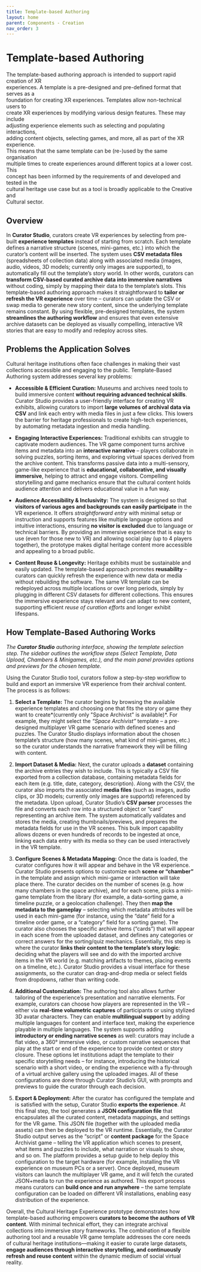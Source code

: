 ```yaml
---
title: Template-based Authoring
layout: home
parent: Components - Creation
nav_order: 3
---
```



# Template-based Authoring

The template-based authoring approach is intended to support rapid creation of XR  
experiences. A template is a pre-designed and pre-defined format that serves as a  
foundation for creating XR experiences. Templates allow non-technical users to  
create XR experiences by modifying various design features. These may include  
adjusting experience elements such as selecting and populating interactions,  
adding content objects, selecting games, and more, all as part of the XR experience.  
This means that the same template can be (re-)used by the same organisation  
multiple times to create experiences around different topics at a lower cost. This  
concept has been informed by the requirements of and developed and tested in the  
cultural heritage use case but as a tool is broadly applicable to the Creative and  
Cultural sector.

## **Overview**

In **Curator Studio**, curators create VR experiences by selecting from pre-built **experience templates** instead of starting from scratch. Each template defines a narrative structure (scenes, mini-games, etc.) into which the curator’s content will be inserted. The system uses **CSV metadata files** (spreadsheets of collection data) along with associated media (images, audio, videos, 3D models; currently only images are supported), to automatically fill out the template’s story world. In other words, curators can **transform CSV-based curated archive data into immersive narratives** without coding, simply by mapping their data to the template’s slots. This template-based authoring approach makes it straightforward to **tailor or refresh the VR experience** over time – curators can update the CSV or swap media to generate new story content, since the underlying template remains constant. By using flexible, pre-designed templates, the system **streamlines the authoring workflow** and ensures that even extensive archive datasets can be deployed as visually compelling, interactive VR stories that are easy to modify and redeploy across sites.

## **Problems the Application Solves**

Cultural heritage institutions often face challenges in making their vast collections accessible and engaging to the public. Template-Based Authoring system addresses several key problems:

* **Accessible & Efficient Curation:** Museums and archives need tools to build immersive content **without requiring advanced technical skills**. Curator Studio provides a user-friendly interface for creating VR exhibits, allowing curators to import **large volumes of archival data via CSV** and link each entry with media files in just a few clicks. This lowers the barrier for heritage professionals to create high-tech experiences, by automating metadata ingestion and media handling.

* **Engaging Interactive Experiences:** Traditional exhibits can struggle to captivate modern audiences. The VR game component turns archive items and metadata into an **interactive narrative** – players collaborate in solving puzzles, sorting items, and exploring virtual spaces derived from the archive content. This transforms passive data into a multi-sensory, game-like experience that is **educational, collaborative, and visually immersive**, helping to attract and engage visitors. Compelling storytelling and game mechanics ensure that the cultural content holds audience attention and delivers educational value in a fun way.

* **Audience Accessibility & Inclusivity:** The system is designed so that **visitors of various ages and backgrounds can easily participate** in the VR experience. It offers *straightforward entry* with minimal setup or instruction and supports features like multiple language options and intuitive interactions, ensuring **no visitor is excluded** due to language or technical barriers. By providing an immersive experience that is easy to use (even for those new to VR) and allowing social play (up to 4 players together), the prototype makes digital heritage content more accessible and appealing to a broad public.

* **Content Reuse & Longevity:** Heritage exhibits must be sustainable and easily updated. The template-based approach promotes **reusability** – curators can quickly refresh the experience with new data or media without rebuilding the software. The same VR template can be redeployed across multiple locations or over long periods, simply by plugging in different CSV datasets for different collections. This ensures the immersive experience stays relevant and can adapt to new content, supporting efficient *reuse of curation efforts* and longer exhibit lifespans.

## **How Template-Based Authoring Works**

*The **Curator Studio** authoring interface, showing the template selection step. The sidebar outlines the workflow steps (Select Template, Data Upload, Chambers & Minigames, etc.), and the main panel provides options and previews for the chosen template.* 

Using the Curator Studio tool, curators follow a step-by-step workflow to build and export an immersive VR experience from their archival content. The process is as follows:

1. **Select a Template:** The curator begins by browsing the available experience templates and choosing one that fits the story or game they want to create*(currently only "Space Archivist" is available)*. For example, they might select the *“Space Archivist”* template – a pre-designed multiplayer VR game scenario with defined scenes and puzzles. The Curator Studio displays information about the chosen template’s structure (how many scenes, what kind of mini-games, etc.) so the curator understands the narrative framework they will be filling with content.

2. **Import Dataset & Media:** Next, the curator uploads a **dataset** containing the archive entries they wish to include. This is typically a CSV file exported from a collection database, containing metadata fields for each item (e.g. title, date, category, description). Along with the CSV, the curator also imports the associated **media files** (such as images, audio clips, or 3D models; currently only images are supportd) referenced by the metadata. Upon upload, Curator Studio’s **CSV parser** processes the file and converts each row into a structured object or “card” representing an archive item. The system automatically validates and stores the media, creating thumbnails/previews, and prepares the metadata fields for use in the VR scenes. This bulk import capability allows dozens or even hundreds of records to be ingested at once, linking each data entry with its media so they can be used interactively in the VR template.

3. **Configure Scenes & Metadata Mapping:** Once the data is loaded, the curator configures how it will appear and behave in the VR experience. Curator Studio presents options to customize each **scene or “chamber”** in the template and assign which mini-game or interaction will take place there. The curator decides on the number of scenes (e.g. how many chambers in the space archive), and for each scene, picks a mini-game template from the library (for example, a data-sorting game, a timeline puzzle, or a geolocation challenge). They then **map the metadata to the gameplay** – selecting which metadata attributes will be used in each mini-game (for instance, using the “date” field for a timeline order game, or a “category” field for a sorting game). The curator also chooses the specific archive items (“cards”) that will appear in each scene from the uploaded dataset, and defines any categories or correct answers for the sorting/quiz mechanics. Essentially, this step is where the curator **links their content to the template’s story logic**: deciding what the players will see and do with the imported archive items in the VR world (e.g. matching artifacts to themes, placing events on a timeline, etc.). Curator Studio provides a visual interface for these assignments, so the curator can drag-and-drop media or select fields from dropdowns, rather than writing code.

4. **Additional Customization:** The authoring tool also allows further tailoring of the experience’s presentation and narrative elements. For example, curators can choose how players are represented in the VR – either via **real-time volumetric captures** of participants or using stylized 3D avatar characters. They can enable **multilingual support** by adding multiple languages for content and interface text, making the experience playable in multiple languages. The system supports adding **introductory or ending narrative scenes** as well: curators may include a flat video, a 360° immersive video, or custom narrative sequences that play at the start or end of the experience to provide context or story closure. These options let institutions adapt the template to their specific storytelling needs – for instance, introducing the historical scenario with a short video, or ending the experience with a fly-through of a virtual archive gallery using the uploaded images. All of these configurations are done through Curator Studio’s GUI, with prompts and previews to guide the curator through each decision.

5. **Export & Deployment:** After the curator has configured the template and is satisfied with the setup, Curator Studio **exports the experience**. At this final step, the tool generates a **JSON configuration file** that encapsulates all the curated content, metadata mappings, and settings for the VR game. This JSON file (together with the uploaded media assets) can then be deployed to the VR runtime. Essentially, the Curator Studio output serves as the “script” or **content package** for the Space Archivist game – telling the VR application which scenes to present, what items and puzzles to include, what narration or visuals to show, and so on. The platform provides a setup guide to help deploy this configuration to the target hardware (for example, installing the VR experience on museum PCs or a server). Once deployed, museum visitors can launch the multiplayer VR game, and it will fetch the curated JSON+media to run the experience as authored. This export process means curators can **build once and run anywhere** – the same template configuration can be loaded on different VR installations, enabling easy distribution of the experience.

Overall, the Cultural Heritage Experience prototype demonstrates how template-based authoring empowers **curators to become the authors of VR content**. With minimal technical effort, they can integrate archival collections into immersive story frameworks. The combination of a flexible authoring tool and a reusable VR game template addresses the core needs of cultural heritage institutions—making it easier to curate large datasets, **engage audiences through interactive storytelling, and continuously refresh and reuse content** within the dynamic medium of social virtual reality.
